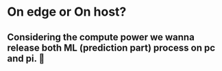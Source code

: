 # On edge or On host?
## Considering the compute power we wanna release both ML (prediction part) process on pc and pi. 💓 
